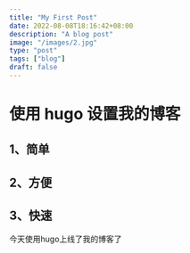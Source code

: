 ```yaml
---
title: "My First Post"
date: 2022-08-08T18:16:42+08:00
description: "A blog post"
image: "/images/2.jpg"
type: "post"
tags: ["blog"]
draft: false
---
```


# 使用 hugo 设置我的博客

## 1、简单

## 2、方便

## 3、快速

今天使用hugo上线了我的博客了
